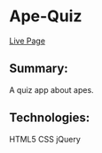# Ape-Quiz

[Live Page](https://wades1248.github.io/Ape-Quiz/)

## Summary:
A quiz app about apes.

## Technologies:
HTML5
CSS
jQuery



